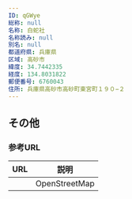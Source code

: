 ```yaml
---
ID: qGWye
総称: null
名称: 白蛇社
名称読み: null
別名: null
都道府県: 兵庫県
区域: 高砂市
緯度: 34.7442335
経度: 134.8031822
郵便番号: 6760043
住所: 兵庫県高砂市高砂町東宮町１９０−２
---
```


## その他

### 参考URL

| URL | 説明          |
| --- | ------------- |
|     | OpenStreetMap |
